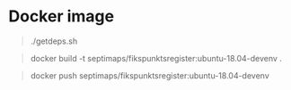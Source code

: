 
# Docker image

> ./getdeps.sh

> docker build -t septimaps/fikspunktsregister:ubuntu-18.04-devenv .

> docker push septimaps/fikspunktsregister:ubuntu-18.04-devenv

